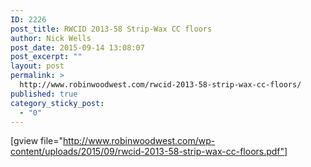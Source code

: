 ```yaml
---
ID: 2226
post_title: RWCID 2013-58 Strip-Wax CC floors
author: Nick Wells
post_date: 2015-09-14 13:08:07
post_excerpt: ""
layout: post
permalink: >
  http://www.robinwoodwest.com/rwcid-2013-58-strip-wax-cc-floors/
published: true
category_sticky_post:
  - "0"
---
```

[gview file="http://www.robinwoodwest.com/wp-content/uploads/2015/09/rwcid-2013-58-strip-wax-cc-floors.pdf"]